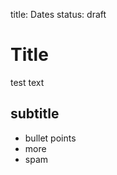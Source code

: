 title: Dates
status: draft

Title
=====

test text

subtitle
--------


- bullet points
- more
- spam

